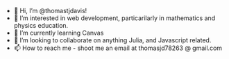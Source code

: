 - 👋 Hi, I’m @thomastjdavis!
- 👀 I’m interested in web development, particarilarly in mathematics and physics education.
- 🌱 I’m currently learning Canvas
- 💞️ I’m looking to collaborate on anything Julia, and Javascript related. 
- 📫 How to reach me - shoot me an email at thomasjd78263 @ gmail.com

<!---
thomastjdavis/thomastjdavis is a ✨ special ✨ repository because its `README.md` (this file) appears on your GitHub profile.
You can click the Preview link to take a look at your changes.
--->
